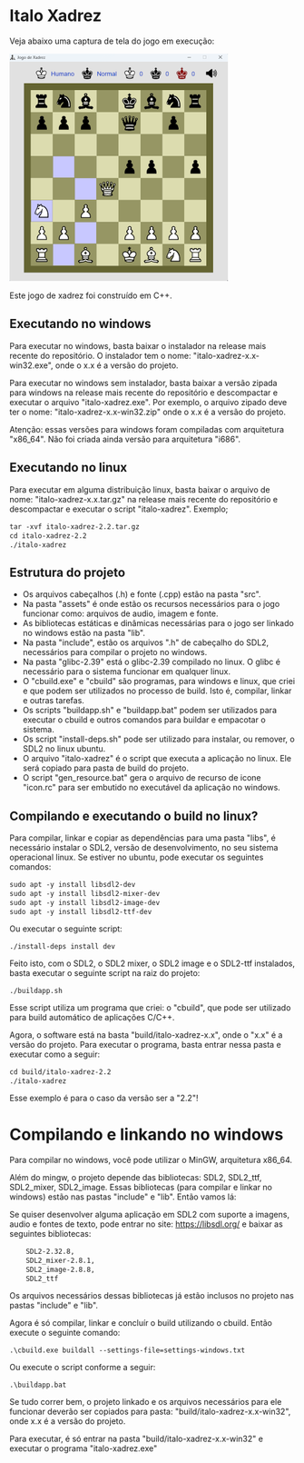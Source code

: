 # Italo Xadrez

Veja abaixo uma captura de tela do jogo em execução:

!['Jogo de Xadrez em C++'](xadrez-em-cpp.png)

Este jogo de xadrez foi construído em C++. 

## Executando no windows

Para executar no windows, basta baixar o instalador na release mais recente do repositório. O instalador tem o nome: "italo-xadrez-x.x-win32.exe", onde o x.x é a versão do projeto. 

Para executar no windows sem instalador, basta baixar a versão zipada para windows na release mais recente do repositório e descompactar e executar o arquivo "italo-xadrez.exe". Por exemplo, o arquivo zipado deve ter o nome: "italo-xadrez-x.x-win32.zip" onde o x.x é a versão do projeto.

Atenção: essas versões para windows foram compiladas com arquitetura "x86_64". Não foi criada ainda versão para arquitetura "i686".

## Executando no linux

Para executar em alguma distribuição linux, basta baixar o arquivo de nome: "italo-xadrez-x.x.tar.gz" na release mais recente do repositório e descompactar e executar o script "italo-xadrez". Exemplo;

```
tar -xvf italo-xadrez-2.2.tar.gz
cd italo-xadrez-2.2
./italo-xadrez
```

## Estrutura do projeto

<ul>
	<li>Os arquivos cabeçalhos (.h) e fonte (.cpp) estão na pasta "src".</li>
	<li>Na pasta "assets" é onde estão os recursos necessários para o jogo funcionar como: arquivos de audio, imagem e fonte.</li>
	<li>As bibliotecas estáticas e dinâmicas necessárias para o jogo ser linkado no windows estão na pasta "lib".</li>
    <li>Na pasta "include", estão os arquivos ".h" de cabeçalho do SDL2, necessários para compilar o projeto no windows.</li>
    <li>Na pasta "glibc-2.39" está o glibc-2.39 compilado no linux. O glibc é necessário para o sistema 
    funcionar em qualquer linux.</li>
    <li>O "cbuild.exe" e "cbuild" são programas, para windows e linux, que criei e que podem ser utilizados no processo de build. Isto é, compilar, linkar e outras tarefas.</li>
    <li>Os scripts "buildapp.sh" e "buildapp.bat" podem ser utilizados para executar o cbuild e outros comandos para buildar e empacotar o sistema.</li>
    <li>Os script "install-deps.sh" pode ser utilizado para instalar, ou remover, o SDL2 no linux ubuntu.</li>
    <li>O arquivo "italo-xadrez" é o script que executa a aplicação no linux. Ele será copiado para pasta de build do projeto.</li>
    <li>O script "gen_resource.bat" gera o arquivo de recurso de icone "icon.rc" para ser embutido no executável da aplicação no windows.</li>
</ul>
				
## Compilando e executando o build no linux?

Para compilar, linkar e copiar as dependências para uma pasta "libs", é necessário 
instalar o SDL2, versão de desenvolvimento, no seu sistema operacional linux. Se estiver 
no ubuntu, pode executar os seguintes comandos:

```
sudo apt -y install libsdl2-dev
sudo apt -y install libsdl2-mixer-dev
sudo apt -y install libsdl2-image-dev
sudo apt -y install libsdl2-ttf-dev
```

Ou executar o seguinte script:

```
./install-deps install dev
```

Feito isto, com o SDL2, o SDL2 mixer, o SDL2 image e o SDL2-ttf instalados, basta 
executar o seguinte script na raiz do projeto:

```
./buildapp.sh
```

Esse script utiliza um programa que criei: o "cbuild", que pode ser utilizado 
para build automático de aplicações C/C++.

Agora, o software está na basta "build/italo-xadrez-x.x", onde o "x.x" é a versão do projeto. Para executar o programa, basta entrar nessa pasta e executar como a seguir:

```
cd build/italo-xadrez-2.2
./italo-xadrez
```

Esse exemplo é para o caso da versão ser a "2.2"!

# Compilando e linkando no windows

Para compilar no windows, você pode utilizar o MinGW, arquitetura x86_64. 

Além do mingw, o projeto depende das bibliotecas: SDL2, SDL2_ttf, SDL2_mixer, SDL2_image. Essas bibliotecas (para compilar e linkar no windows) estão nas pastas "include" e "lib". Então vamos lá:

Se quiser desenvolver alguma aplicação em SDL2 com suporte a imagens, audio e fontes de texto, pode entrar no site: https://libsdl.org/ e baixar as seguintes bibliotecas:

```
	SDL2-2.32.8, 
	SDL2_mixer-2.8.1, 
	SDL2_image-2.8.8,
    SDL2_ttf
```

Os arquivos necessários dessas bibliotecas já estão inclusos no projeto nas pastas "include" e 
"lib".
		
Agora é só compilar, linkar e concluír o build utilizando o cbuild. Então execute o seguinte comando:

```
.\cbuild.exe buildall --settings-file=settings-windows.txt
```

Ou execute o script conforme a seguir:

```
.\buildapp.bat
```

Se tudo correr bem, o projeto linkado e os arquivos necessários para ele funcionar deverão ser 
copiados para pasta: "build/italo-xadrez-x.x-win32", onde x.x é a versão do projeto.

Para executar, é só entrar na pasta "build/italo-xadrez-x.x-win32" e executar o programa "italo-xadrez.exe"